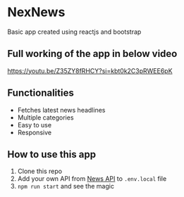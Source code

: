 # NexNews
Basic app created using reactjs and bootstrap
## Full working of the app in below video
https://youtu.be/Z35ZY8fRHCY?si=kbt0k2C3pRWEE6pK
## Functionalities
* Fetches latest news headlines
* Multiple categories
* Easy to use
* Responsive
## How to use this app
1. Clone this repo
2. Add your own API from [News API](https://newsapi.org/ "News API") to `.env.local` file
3. `npm run start` and see the magic
